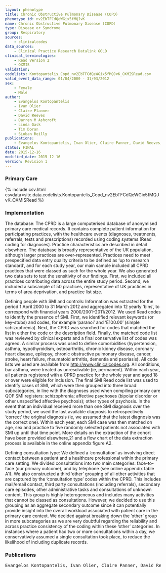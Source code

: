 ```yaml
---
layout: phenotype
title: Chronic Obstructive Pulmonary Disease (COPD)
phenotype_id: nv2EbTFCdQeWGix5fMQJvK
name: Chronic Obstructive Pulmonary Disease (COPD)
type: Disease or Syndrome
group: Respiratory
sources: 
    - clinicalcodes
data_sources:
    - Clinical Practice Research Datalink GOLD
clinical_terminologies:
    - Read Version 2
    - OXMIS
validation:
codelists: Kontopantelis_Copd_nv2EbTFCdQeWGix5fMQJvK_OXMISRead.csv
valid_event_data_range: 01/04/2000 - 31/03/2012
sex:
    - Female
    - Male
author:
    - Evangelos Kontopantelis
    - Ivan Olier
    - Claire Planner
    - David Reeves
    - Darren M Ashcroft
    - Linda Gask
    - Tim Doran
    - Sioban Reilly    
publications:
    - Evangelos Kontopantelis, Ivan Olier, Claire Panner, David Reeves, Darren M Ashcroft, Linda Gask, Tim Doran, Siobhan Reilly, Primary care consultation rates among people with and without severe mental illness a UK cohort study using the Clinical Practice Research Datalink. BMJ Open, 5 (e008650), 2015.
status: FINAL
date: 2015-12-16
modified_date: 2015-12-16
version: Revision 1
---
```



### Primary Care

{% include csv.html csvdata=site.data.codelists.Kontopantelis_Copd_nv2EbTFCdQeWGix5fMQJvK_OXMISRead %}

### Implementation

The database:
The CPRD is a large computerised database of anonymised primary care medical records. It contains complete patient information for participating practices, with the healthcare events (diagnoses, treatments, referrals, tests and prescriptions) recorded using coding systems (Read coding for diagnoses). Practice characteristics are described in detail elsewhere. The database is broadly representative of the UK population, although larger practices are over-represented. Practices need to meet prespecified data entry quality criteria to be defined as ‘up to research standard’, and for each study year, our main sample included all CPRD practices that were classed as such for the whole year. We also generated two data sets to test the sensitivity of our findings. First, we included all practices contributing data across the entire study period. Second, we included a subsample of 50 practices, representative of UK practices in terms of area deprivation, and practice list size.

Defining people with SMI and controls:
Information was extracted for the period 1 April 2000 to 31 March 2012 and aggregated into 12 yearly ‘bins’, to correspond with financial years 2000/2001–2011/2012. We used Read codes to identify the presence of SMI. First, we identified relevant keywords (or key-stubs) and codes, for example ‘paranoi’ and ‘E100.00’ (simple schizophrenia). Next, the CPRD was searched for codes that matched the list in either the code or the description field. Finally, the matched code list was reviewed by clinical experts and a final conservative list of codes was agreed. A similar process was used to define comorbidities (hypertension, asthma, hypothyroidism, osteoarthritis, chronic kidney disease, coronary heart disease, epilepsy, chronic obstructive pulmonary disease, cancer, stroke, heart failure, rheumatoid arthritis, dementia and psoriasis). All code lists we used are available from http://www.clinicalcodes.org. All conditions, bar asthma, were treated as unresolvable (ie, permanent). Within each year, all patients registered with a CPRD practice for the whole year and aged 18 or over were eligible for inclusion. The final SMI Read code list was used to identify cases of SMI, which were then grouped into three broad subcategories, in line with the diagnoses used when compiling primary care QOF SMI registers: schizophrenia; affective psychoses (bipolar disorder or other unspecified affective psychosis); other types of psychosis. In the event that an individual received more than one SMI diagnosis over the study period, we used the last available diagnosis to retrospectively ‘correct’ the original diagnosis (ie, we assumed that the latest diagnosis was the correct one). Within each year, each SMI case was then matched on age, sex and practice to five randomly selected patients not associated with SMI up until that time point. More details on the extraction of the cohort have been provided elsewhere,21 and a flow chart of the data extraction process is available in the online appendix figure A2.

Defining consultation type:
We defined a ‘consultation’ as involving direct contact between a patient and a healthcare professional within the primary care setting. We divided consultations into two main categories: face-to-face (our primary outcome), and by telephone (see online appendix table A1). We also constructed a third ‘other’ grouping of all other activities that are captured by the ‘consultation type’ codes within the CPRD. This includes mail/email contact, third party consultations (including referrals), secondary care episodes, other administrative tasks and consultations of unknown content. This group is highly heterogeneous and includes many activities that cannot be classed as consultations. However, we decided to use this grouping as an aggregate secondary outcome since it can potentially provide insight into the overall workload associated with patient care in the primary care context. We decided against breaking down the ‘other’ group in more subcategories as we are very doubtful regarding the reliability and across practice consistency of the coding within these ‘other’ categories. In instances where a patient had two or more consultations within a day, we conservatively assumed a single consultation took place, to reduce the likelihood of including duplicate records.


### Publications

<pre>
Evangelos Kontopantelis, Ivan Olier, Claire Panner, David Reeves, Darren M Ashcroft, Linda Gask, Tim Doran, Siobhan Reilly, Primary care consultation rates among people with and without severe mental illness a UK cohort study using the Clinical Practice Research Datalink. BMJ Open, 5 (e008650), 2015.
</pre>
